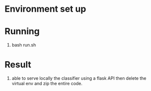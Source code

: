 # Environment set up

# Running

1. bash run.sh

# Result

1. able to serve locally the classifier using a flask API then delete the virtual env and zip the entire code.
